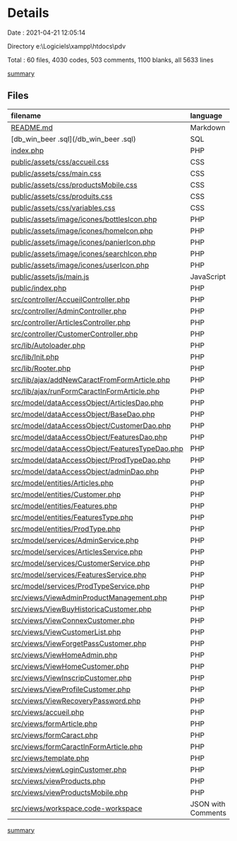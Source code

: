 # Details

Date : 2021-04-21 12:05:14

Directory e:\Logiciels\xampp\htdocs\pdv

Total : 60 files,  4030 codes, 503 comments, 1100 blanks, all 5633 lines

[summary](results.md)

## Files
| filename | language | code | comment | blank | total |
| :--- | :--- | ---: | ---: | ---: | ---: |
| [README.md](/README.md) | Markdown | 2 | 0 | 1 | 3 |
| [db_win_beer .sql](/db_win_beer .sql) | SQL | 183 | 137 | 67 | 387 |
| [index.php](/index.php) | PHP | 4 | 0 | 0 | 4 |
| [public/assets/css/accueil.css](/public/assets/css/accueil.css) | CSS | 146 | 2 | 30 | 178 |
| [public/assets/css/main.css](/public/assets/css/main.css) | CSS | 1,377 | 42 | 211 | 1,630 |
| [public/assets/css/productsMobile.css](/public/assets/css/productsMobile.css) | CSS | 24 | 0 | 7 | 31 |
| [public/assets/css/produits.css](/public/assets/css/produits.css) | CSS | 155 | 13 | 48 | 216 |
| [public/assets/css/variables.css](/public/assets/css/variables.css) | CSS | 17 | 0 | 1 | 18 |
| [public/assets/image/icones/bottlesIcon.php](/public/assets/image/icones/bottlesIcon.php) | PHP | 1 | 0 | 1 | 2 |
| [public/assets/image/icones/homeIcon.php](/public/assets/image/icones/homeIcon.php) | PHP | 1 | 0 | 1 | 2 |
| [public/assets/image/icones/panierIcon.php](/public/assets/image/icones/panierIcon.php) | PHP | 1 | 0 | 1 | 2 |
| [public/assets/image/icones/searchIcon.php](/public/assets/image/icones/searchIcon.php) | PHP | 1 | 0 | 1 | 2 |
| [public/assets/image/icones/userIcon.php](/public/assets/image/icones/userIcon.php) | PHP | 5 | 0 | 2 | 7 |
| [public/assets/js/main.js](/public/assets/js/main.js) | JavaScript | 1 | 0 | 0 | 1 |
| [public/index.php](/public/index.php) | PHP | 8 | 4 | 6 | 18 |
| [src/controller/AccueilController.php](/src/controller/AccueilController.php) | PHP | 21 | 2 | 9 | 32 |
| [src/controller/AdminController.php](/src/controller/AdminController.php) | PHP | 81 | 6 | 41 | 128 |
| [src/controller/ArticlesController.php](/src/controller/ArticlesController.php) | PHP | 89 | 22 | 35 | 146 |
| [src/controller/CustomerController.php](/src/controller/CustomerController.php) | PHP | 272 | 52 | 110 | 434 |
| [src/lib/Autoloader.php](/src/lib/Autoloader.php) | PHP | 38 | 25 | 10 | 73 |
| [src/lib/Init.php](/src/lib/Init.php) | PHP | 42 | 9 | 6 | 57 |
| [src/lib/Rooter.php](/src/lib/Rooter.php) | PHP | 48 | 44 | 12 | 104 |
| [src/lib/ajax/addNewCaractFromFormArticle.php](/src/lib/ajax/addNewCaractFromFormArticle.php) | PHP | 8 | 0 | 5 | 13 |
| [src/lib/ajax/runFormCaractInFormArticle.php](/src/lib/ajax/runFormCaractInFormArticle.php) | PHP | 9 | 0 | 5 | 14 |
| [src/model/dataAccessObject/ArticlesDao.php](/src/model/dataAccessObject/ArticlesDao.php) | PHP | 81 | 12 | 19 | 112 |
| [src/model/dataAccessObject/BaseDao.php](/src/model/dataAccessObject/BaseDao.php) | PHP | 18 | 0 | 6 | 24 |
| [src/model/dataAccessObject/CustomerDao.php](/src/model/dataAccessObject/CustomerDao.php) | PHP | 131 | 18 | 42 | 191 |
| [src/model/dataAccessObject/FeaturesDao.php](/src/model/dataAccessObject/FeaturesDao.php) | PHP | 54 | 12 | 7 | 73 |
| [src/model/dataAccessObject/FeaturesTypeDao.php](/src/model/dataAccessObject/FeaturesTypeDao.php) | PHP | 26 | 5 | 4 | 35 |
| [src/model/dataAccessObject/ProdTypeDao.php](/src/model/dataAccessObject/ProdTypeDao.php) | PHP | 12 | 4 | 2 | 18 |
| [src/model/dataAccessObject/adminDao.php](/src/model/dataAccessObject/adminDao.php) | PHP | 54 | 1 | 22 | 77 |
| [src/model/entities/Articles.php](/src/model/entities/Articles.php) | PHP | 68 | 0 | 11 | 79 |
| [src/model/entities/Customer.php](/src/model/entities/Customer.php) | PHP | 92 | 0 | 26 | 118 |
| [src/model/entities/Features.php](/src/model/entities/Features.php) | PHP | 28 | 1 | 8 | 37 |
| [src/model/entities/FeaturesType.php](/src/model/entities/FeaturesType.php) | PHP | 28 | 1 | 8 | 37 |
| [src/model/entities/ProdType.php](/src/model/entities/ProdType.php) | PHP | 20 | 1 | 6 | 27 |
| [src/model/services/AdminService.php](/src/model/services/AdminService.php) | PHP | 26 | 1 | 16 | 43 |
| [src/model/services/ArticlesService.php](/src/model/services/ArticlesService.php) | PHP | 63 | 17 | 11 | 91 |
| [src/model/services/CustomerService.php](/src/model/services/CustomerService.php) | PHP | 91 | 26 | 39 | 156 |
| [src/model/services/FeaturesService.php](/src/model/services/FeaturesService.php) | PHP | 53 | 10 | 15 | 78 |
| [src/model/services/ProdTypeService.php](/src/model/services/ProdTypeService.php) | PHP | 12 | 4 | 4 | 20 |
| [src/views/ViewAdminProductManagement.php](/src/views/ViewAdminProductManagement.php) | PHP | 8 | 0 | 5 | 13 |
| [src/views/ViewBuyHistoricaCustomer.php](/src/views/ViewBuyHistoricaCustomer.php) | PHP | 5 | 0 | 1 | 6 |
| [src/views/ViewConnexCustomer.php](/src/views/ViewConnexCustomer.php) | PHP | 24 | 1 | 19 | 44 |
| [src/views/ViewCustomerList.php](/src/views/ViewCustomerList.php) | PHP | 63 | 0 | 38 | 101 |
| [src/views/ViewForgetPassCustomer.php](/src/views/ViewForgetPassCustomer.php) | PHP | 19 | 0 | 11 | 30 |
| [src/views/ViewHomeAdmin.php](/src/views/ViewHomeAdmin.php) | PHP | 14 | 0 | 4 | 18 |
| [src/views/ViewHomeCustomer.php](/src/views/ViewHomeCustomer.php) | PHP | 11 | 0 | 5 | 16 |
| [src/views/ViewInscripCustomer.php](/src/views/ViewInscripCustomer.php) | PHP | 60 | 2 | 42 | 104 |
| [src/views/ViewProfileCustomer.php](/src/views/ViewProfileCustomer.php) | PHP | 28 | 0 | 11 | 39 |
| [src/views/ViewRecoveryPassword.php](/src/views/ViewRecoveryPassword.php) | PHP | 42 | 2 | 21 | 65 |
| [src/views/accueil.php](/src/views/accueil.php) | PHP | 15 | 0 | 6 | 21 |
| [src/views/formArticle.php](/src/views/formArticle.php) | PHP | 69 | 6 | 7 | 82 |
| [src/views/formCaract.php](/src/views/formCaract.php) | PHP | 28 | 2 | 3 | 33 |
| [src/views/formCaractInFormArticle.php](/src/views/formCaractInFormArticle.php) | PHP | 21 | 0 | 3 | 24 |
| [src/views/template.php](/src/views/template.php) | PHP | 154 | 17 | 43 | 214 |
| [src/views/viewLoginCustomer.php](/src/views/viewLoginCustomer.php) | PHP | 6 | 0 | 6 | 12 |
| [src/views/viewProducts.php](/src/views/viewProducts.php) | PHP | 57 | 2 | 16 | 75 |
| [src/views/viewProductsMobile.php](/src/views/viewProductsMobile.php) | PHP | 7 | 0 | 3 | 10 |
| [src/views/workspace.code-workspace](/src/views/workspace.code-workspace) | JSON with Comments | 8 | 0 | 0 | 8 |

[summary](results.md)